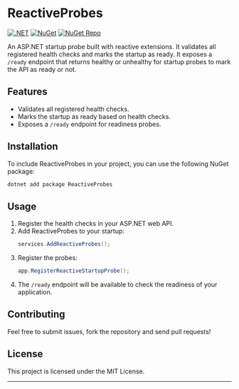 # ReactiveProbes 
[![.NET](https://github.com/shyam-s00/ReactiveProbes/actions/workflows/dotnet.yml/badge.svg)](https://github.com/shyam-s00/ReactiveProbes/actions/workflows/dotnet.yml)  [![NuGet](https://github.com/shyam-s00/ReactiveProbes/actions/workflows/release.yml/badge.svg)](https://github.com/shyam-s00/ReactiveProbes/actions/workflows/release.yml)   [![NuGet Repo](https://img.shields.io/badge/nuget-v1.0.2-blue?style=flat&logo=nuget)](https://www.nuget.org/packages/ReactiveProbes)



An ASP.NET startup probe built with reactive extensions. It validates all registered health checks and marks the startup as ready. It exposes a `/ready` endpoint that returns healthy or unhealthy for startup probes to mark the API as ready or not.

## Features

- Validates all registered health checks.
- Marks the startup as ready based on health checks.
- Exposes a `/ready` endpoint for readiness probes.

## Installation

To include ReactiveProbes in your project, you can use the following NuGet package:

```sh
dotnet add package ReactiveProbes  
```


## Usage

1. Register the health checks in your ASP.NET web API.
2. Add ReactiveProbes to your startup:
   ```csharp
   services.AddReactiveProbes();
   ```
3. Register the probes:
   ```csharp
   app.RegisterReactiveStartupProbe();
   ```
4. The `/ready` endpoint will be available to check the readiness of your application.

## Contributing

Feel free to submit issues, fork the repository and send pull requests!

## License

This project is licensed under the MIT License.

---
